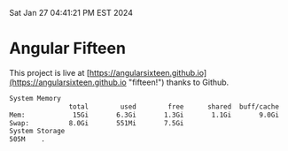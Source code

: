 Sat Jan 27 04:41:21 PM EST 2024

# Angular Fifteen


This project is live at [https://angularsixteen.github.io](https://angularsixteen.github.io "fifteen!") thanks to Github.

```bash
System Memory
               total        used        free      shared  buff/cache   available
Mem:            15Gi       6.3Gi       1.3Gi       1.1Gi       9.0Gi       8.9Gi
Swap:          8.0Gi       551Mi       7.5Gi
System Storage
505M	.
